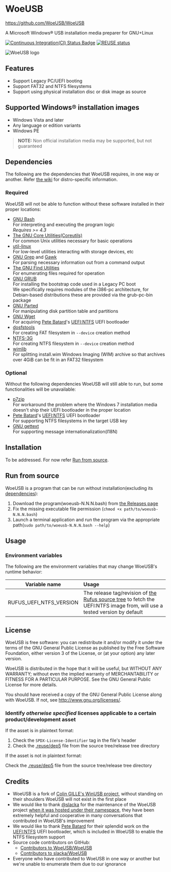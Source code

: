 # WoeUSB

<https://github.com/WoeUSB/WoeUSB>

A Microsoft Windows® USB installation media preparer for GNU+Linux

[![Continuous Integration(CI) Status Badge](https://cloud.drone.io/api/badges/WoeUSB/WoeUSB/status.svg "Continuous Integration(CI) Status")](https://cloud.drone.io/WoeUSB/WoeUSB) [![REUSE status](https://api.reuse.software/badge/github.com/WoeUSB/WoeUSB)](https://api.reuse.software/info/github.com/WoeUSB/WoeUSB)

![WoeUSB logo](share/woeusb/woeusb.svg "Logo of WoeUSB")

## Features

* Support Legacy PC/UEFI booting
* Support FAT32 and NTFS filesystems
* Support using physical installation disc or disk image as source

## Supported Windows® installation images

* Windows Vista and later
* Any language or edition variants
* Windows PE

> **NOTE:** Non official installation media may be supported, but not guaranteed

## Dependencies

The following are the dependencies that WoeUSB requires, in one way or another.  Refer [the wiki](https://github.com/WoeUSB/WoeUSB/wiki/Dependencies) for distro-specific information.

### Required

WoeUSB will not be able to function without these software installed in their proper locations:

* [GNU Bash](https://www.gnu.org/software/bash/)  
  For interpreting and executing the program logic  
  _Requires >= 4.3_
* [The GNU Core Utilities(Coreutils)](https://www.gnu.org/software/coreutils/)  
  For common Unix utilities necessary for basic operations
* [util-linux](https://github.com/karelzak/util-linux)  
  For low-level utilities interacting with storage devices, etc
* [GNU Grep](https://www.gnu.org/software/grep/) and [Gawk](https://www.gnu.org/software/gawk/)  
  For parsing necessary information out from a command output
* [The GNU Find Utilities](https://www.gnu.org/software/findutils/)  
  For enumerating files required for operation
* [GNU GRUB](https://www.gnu.org/software/grub/)  
  For installing the bootstrap code used in a Legacy PC boot  
  We specifically requires modules of the i386-pc architecture, for Debian-based distributions these are provided via the grub-pc-bin package
* [GNU Parted](https://www.gnu.org/software/parted/)  
  For manipulating disk partition table and partitions
* [GNU Wget](https://www.gnu.org/software/wget/)  
  For acquiring [Pete Batard](https://pete.akeo.ie/)'s [UEFI:NTFS](https://github.com/pbatard/uefi-ntfs) UEFI bootloader
* [dosfstools](https://github.com/dosfstools/dosfstools)  
  For creating FAT filesystem in `--device` creation method
* [NTFS-3G](https://www.tuxera.com/community/open-source-ntfs-3g/)  
  For creating NTFS filesystem in `--device` creation method
* [wimlib](https://wimlib.net/)  
  For splitting install.wim Windows Imaging (WIM) archive so that archives over 4GiB can be fit in an FAT32 filesystem

### Optional

Without the following dependencies WoeUSB will still able to run, but some functionalities will be unavailable:

* [p7zip](https://sourceforge.net/projects/p7zip/)  
  For workaround the problem where the Windows 7 installation media doesn't ship their UEFI bootloader in the proper location
* [Pete Batard](https://pete.akeo.ie/)'s [UEFI:NTFS](https://github.com/pbatard/uefi-ntfs) UEFI bootloader  
  For supporting NTFS filesystems in the target USB key
* [GNU gettext](https://www.gnu.org/software/gettext/)  
  For supporting message internationalization(I18N)

## Installation

To be addressed.  For now refer [Run from source](#run-from-source).

## Run from source

WoeUSB is a program that can be run without installation(excluding its [dependencies](#dependencies)):

1. Download the program(woeusb-N.N.N.bash) from [the Releases page](https://github.com/WoeUSB/WoeUSB/releases)
1. Fix the missing executable file permission (`chmod +x path/to/woeusb-N.N.N.bash`)
1. Launch a terminal application and run the program via the appropriate path(`sudo path/to/woeusb-N.N.N.bash --help`)

## Usage

### Environment variables

The following are the environment variables that may change WoeUSB's runtime behavior:

| Variable name | Usage |
| :-: | :-- |
| RUFUS_UEFI_NTFS_VERSION | The release tag/revision of [the Rufus source tree](https://github.com/pbatard/rufus) to fetch the UEFI:NTFS image from, will use a tested version by default |

## License

WoeUSB is free software: you can redistribute it and/or modify
it under the terms of the GNU General Public License as published by
the Free Software Foundation, either version 3 of the License, or
(at your option) any later version.

WoeUSB is distributed in the hope that it will be useful,
but WITHOUT ANY WARRANTY; without even the implied warranty of
MERCHANTABILITY or FITNESS FOR A PARTICULAR PURPOSE.  See the
GNU General Public License for more details.

You should have received a copy of the GNU General Public License
along with WoeUSB.  If not, see <http://www.gnu.org/licenses/>.

### Identify _otherwise specified_ licenses applicable to a certain product/development asset

If the asset is in plaintext format:

1. Check the `SPDX-License-Identifier` tag in the file's header
1. Check the [.reuse/dep5](.reuse/dep5) file from the source tree/release tree directory

If the asset is not in plaintext format:

Check the [.reuse/dep5](.reuse/dep5) file from the source tree/release tree directory

## Credits

* WoeUSB is a fork of [Colin GILLE's WinUSB project](https://web.archive.org/web/20210228120035/http://en.congelli.eu/prog_info_winusb.html), without standing on their shoulders WoeUSB will not exist in the first place
* We would like to thank [@slacka](https://github.com/slacka) for the maintenance of the WoeUSB project [when it was hosted under their namespace](https://github.com/slacka/WoeUSB), they have been extremely helpful and cooperative in many conversations that contributed in WoeUSB's improvement
* We would like to thank [Pete Batard](https://pete.akeo.ie/) for their splendid work on the [UEFI:NTFS](https://github.com/pbatard/uefi-ntfs) UEFI bootloader, which is included in WoeUSB to enable the NTFS filesystem support
* Source code contributors on GitHub:
    + [Contributors to WoeUSB/WoeUSB](https://github.com/WoeUSB/WoeUSB/graphs/contributors)
    + [Contributors to slacka/WoeUSB](https://github.com/slacka/WoeUSB/graphs/contributors)
* Everyone who have contributed to WoeUSB in one way or another but we're unable to enumerate them due to our ignorance
